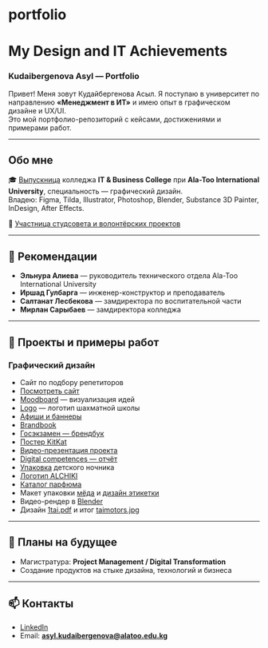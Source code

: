 # portfolio

# My Design and IT Achievements  
### Kudaibergenova Asyl — Portfolio

Привет! Меня зовут Кудайбергенова Асыл. Я поступаю в университет по направлению **«Менеджмент в ИТ»** и имею опыт в графическом дизайне и UX/UI.  
Это мой портфолио-репозиторий с кейсами, достижениями и примерами работ.

---

## Обо мне

🎓 [Выпускница](вручение.jpg) колледжа **IT & Business College** при **Ala-Too International University**, специальность — графический дизайн.  
Владею: Figma, Tilda, Illustrator, Photoshop, Blender, Substance 3D Painter, InDesign, After Effects.  

👥 [Участница студсовета и волонтёрских проектов](itBUS.jpg)

---

## 🧾 Рекомендации

- **Эльнура Алиева** — руководитель технического отдела Ala-Too International University  
- **Иршад Гулбарга** — инженер-конструктор и преподаватель  
- **Салтанат Лесбекова** — замдиректора по воспитательной части  
- **Мирлан Сарыбаев** — замдиректора колледжа  

---

## 📂 Проекты и примеры работ  
### Графический дизайн

- Сайт по подбору репетиторов  
-  [Посмотреть сайт](работагруппсайт.png)
- [Moodboard](мудборд.pdf) — визуализация идей  
- [Logo](заданиелогошахматы.pdf) — логотип шахматной школы  
- [Афиши и баннеры](постерыкконцертам.pdf)  
- [Brandbook](брендбукR.pdf)  
- [Госэкзамен — брендбук](брендбукгосы.pdf)  
- [Постер KitKat](постеркиткат.pdf)  
- [Видео-презентация проекта](https://drive.google.com/file/d/1Bs2hStFzIyAGAYoFFvHL0yE9jzg4Fh8H/view?usp=sharing)  
- [Digital competences — отчёт](https://drive.google.com/file/d/1Xgas1cUcHYclF5-0DdbwG6AmGmdgyxOw/view?usp=sharing)  
- [Упаковка](https://drive.google.com/file/d/1BdODFOfgFJtE2K7YkG0-mVM2D8zokBIB/view?usp=sharing) детского ночника  
- [Логотип ALCHIKI](https://drive.google.com/file/d/1ICoQifaHdQeXGbxZQA9Z4ESzb0WUP8FQ/view?usp=sharing)  
- [Каталог парфюма](https://drive.google.com/file/d/1XqmutVdKr48iafliYixKwxxVec8Xufqf/view?usp=sharing)  
- Макет упаковки [мёда](https://drive.google.com/file/d/1USVyKMyD007KSAUnyyXr4mD8b0LRC0ry/view?usp=sharing) и [дизайн этикетки](https://drive.google.com/file/d/1q7EyPXrpmzZTeNouAxFNPtu37M6o8C7e/view?usp=sharing)  
- Видео-рендер в [Blender](https://drive.google.com/file/d/16BQIUkQ1rFbQSUYs4lkDrMA-I73kC6q9/view?usp=sharing)  
- Дизайн [1tai.pdf](1tai.pdf) и итог [taimotors.jpg](taimotors.jpg)

---

## 🎯 Планы на будущее

- Магистратура: **Project Management / Digital Transformation**  
- Создание продуктов на стыке дизайна, технологий и бизнеса  

---

## 📫 Контакты

- [LinkedIn](https://www.linkedin.com/in/asyl-kudaibergenova-505a62327/)  
- Email: **asyl.kudaibergenova@alatoo.edu.kg**
